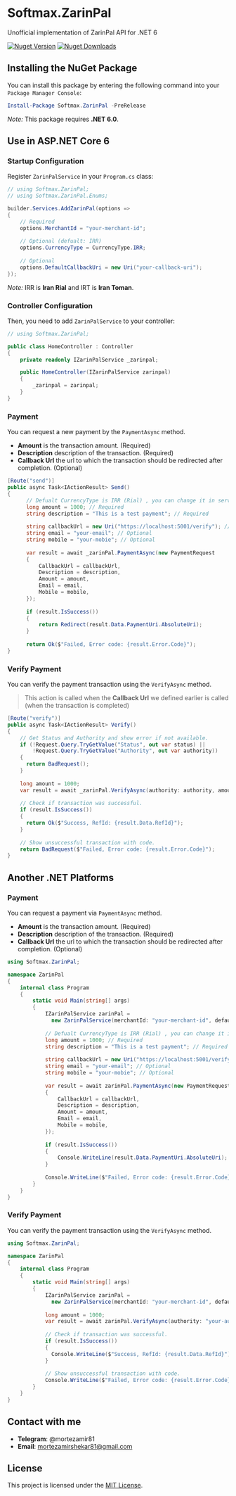 # Softmax.ZarinPal
Unofficial implementation of ZarinPal API for .NET 6

[![Nuget Version][nuget-shield]][nuget]
[![Nuget Downloads][nuget-shield-dl]][nuget]

## Installing the NuGet Package
You can install this package by entering the following command into your `Package Manager Console`:

```powershell
Install-Package Softmax.ZarinPal -PreRelease
```

*Note:* This package requires **.NET 6.0**.

## Use in ASP.NET Core 6
### Startup Configuration
Register `ZarinPalService` in your `Program.cs` class: 

```csharp
// using Softmax.ZarinPal;
// using Softmax.ZarinPal.Enums;

builder.Services.AddZarinPal(options =>
{
    // Required
    options.MerchantId = "your-merchant-id";
    
    // Optional (defualt: IRR)
    options.CurrencyType = CurrencyType.IRR;
    
    // Optional
    options.DefaultCallbackUri = new Uri("your-callback-uri");
});
```

*Note:* IRR is **Iran Rial** and IRT is **Iran Toman**.

### Controller Configuration
Then, you need to add `ZarinPalService` to your controller:

```csharp
// using Softmax.ZarinPal;

public class HomeController : Controller
{
    private readonly IZarinPalService _zarinpal;

    public HomeController(IZarinPalService zarinpal)
    {
        _zarinpal = zarinpal;
    }
}
```

### Payment
You can request a new payment by the `PaymentAsync` method.

- **Amount** is the transaction amount. (Required)
- **Description** description of the transaction. (Required)
- **Callback Url** the url to which the transaction should be redirected after completion. (Optional)

```csharp
[Route("send")]
public async Task<IActionResult> Send()
{
      // Defualt CurrencyType is IRR (Rial) , you can change it in service options
      long amount = 1000; // Required   
      string description = "This is a test payment"; // Required
      
      string callbackUrl = new Uri("https://localhost:5001/verify"); // Optional 
      string email = "your-email"; // Optional 
      string mobile = "your-mobie"; // Optional 
  
      var result = await _zarinPal.PaymentAsync(new PaymentRequest
      {
          CallbackUrl = callbackUrl,
          Description = description,
          Amount = amount,
          Email = email,
          Mobile = mobile,
      });
  
      if (result.IsSuccess())
      {
          return Redirect(result.Data.PaymentUri.AbsoluteUri);
      }
  
      return Ok($"Failed, Error code: {result.Error.Code}");
}
```

### Verify Payment
You can verify the payment transaction using the `VerifyAsync` method.

> This action is called when the **Callback Url** we defined earlier is called (when the transaction is completed)

```csharp
[Route("verify")]
public async Task<IActionResult> Verify()
{
    // Get Status and Authority and show error if not available.
    if (!Request.Query.TryGetValue("Status", out var status) ||
        !Request.Query.TryGetValue("Authority", out var authority))
    {
      return BadRequest();
    }
  
    long amount = 1000;
    var result = await _zarinPal.VerifyAsync(authority: authority, amount: amount);
  
    // Check if transaction was successful.
    if (result.IsSuccess())
    {
      return Ok($"Success, RefId: {result.Data.RefId}");
    }
  
    // Show unsuccessful transaction with code.
    return BadRequest($"Failed, Error code: {result.Error.Code}");
}
```

## Another .NET Platforms
### Payment
You can request a payment via `PaymentAsync` method.

- **Amount** is the transaction amount. (Required)
- **Description** description of the transaction. (Required)
- **Callback Url** the url to which the transaction should be redirected after completion. (Optional)

```csharp
using Softmax.ZarinPal;

namespace ZarinPal
{
    internal class Program
    {
        static void Main(string[] args)
        {
            IZarinPalService zarinPal = 
              new ZarinPalService(merchantId: "your-merchant-id", defaultCallbackUri: new Uri("your-callback-uri"));
              
            // Defualt CurrencyType is IRR (Rial) , you can change it in service options
            long amount = 1000; // Required   
            string description = "This is a test payment"; // Required
        
            string callbackUrl = new Uri("https://localhost:5001/verify"); // Optional 
            string email = "your-email"; // Optional 
            string mobile = "your-mobie"; // Optional 
        
            var result = await zarinPal.PaymentAsync(new PaymentRequest
            {
                CallbackUrl = callbackUrl,
                Description = description,
                Amount = amount,
                Email = email,
                Mobile = mobile,
            });
        
            if (result.IsSuccess())
            {
                Console.WriteLine(result.Data.PaymentUri.AbsoluteUri);
            }
        
            Console.WriteLine($"Failed, Error code: {result.Error.Code}");
        }
    }
}
```

### Verify Payment
You can verify the payment transaction using the `VerifyAsync` method.

```csharp
using Softmax.ZarinPal;

namespace ZarinPal
{
    internal class Program
    {
        static void Main(string[] args)
        {
            IZarinPalService zarinPal = 
              new ZarinPalService(merchantId: "your-merchant-id", defaultCallbackUri: new Uri("your-callback-uri"));
                  
            long amount = 1000;
            var result = await zarinPal.VerifyAsync(authority: "your-authority", amount: 1000);
          
            // Check if transaction was successful.
            if (result.IsSuccess())
            {
              Console.WriteLine($"Success, RefId: {result.Data.RefId}");
            }
          
            // Show unsuccessful transaction with code.
            Console.WriteLine($"Failed, Error code: {result.Error.Code}");
        }
    }
}
```

## Contact with me
- **Telegram**: @mortezamir81
- **Email**: mortezamirshekar81@gmail.com


## License
This project is licensed under the [MIT License](LICENSE).

[nuget]: https://www.nuget.org/packages/Softmax.ZarinPal
[nuget-shield]: https://img.shields.io/nuget/v/Softmax.ZarinPal?label=Release&color=blue
[nuget-shield-dl]: https://img.shields.io/nuget/dt/Softmax.ZarinPal?label=Downloads&color=red
